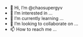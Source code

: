 - 👋 Hi, I’m @chaosupergyv
- 👀 I’m interested in ...
- 🌱 I’m currently learning ...
- 💞️ I’m looking to collaborate on ...
- 📫 How to reach me ...

<!---
chaosupergyv/chaosupergyv is a ✨ special ✨ repository because its `README.md` (this file) appears on your GitHub profile.
You can click the Preview link to take a look at your changes.
--->
